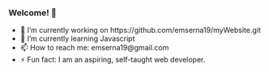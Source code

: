 ### Welcome! 👋
<ul>
  <li>🔭 I’m currently working on https://github.com/emserna19/myWebsite.git</li>
  <li>🌱 I’m currently learning Javascript</li>
  <li>📫 How to reach me: emserna19@gmail.com</li>
  <li>⚡ Fun fact: I am an aspiring, self-taught web developer.</li>
</ul>
